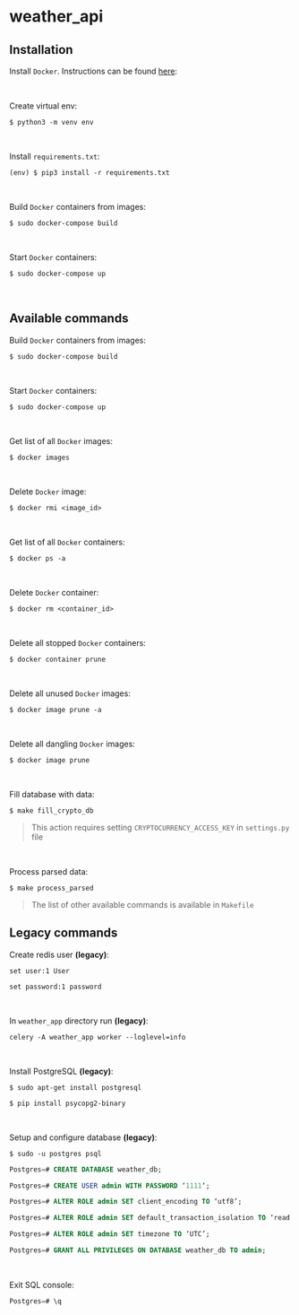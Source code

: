 
# weather_api  

## Installation 

Install `Docker`. Instructions can be found <a href="https://www.digitalocean.com/community/tutorials/how-to-install-and-use-docker-on-ubuntu-18-04">here</a>:

<br>

Create virtual env:  
  
```shell
$ python3 -m venv env
```

<br> 

Install `requirements.txt`:  
```shell
(env) $ pip3 install -r requirements.txt
```
<br>

Build `Docker` containers from images:
```shell
$ sudo docker-compose build
```
<br>

Start `Docker` containers:
```shell
$ sudo docker-compose up
```
<br>

## Available commands 

Build `Docker` containers from images:
```shell
$ sudo docker-compose build
```
<br>

Start `Docker` containers:
```shell
$ sudo docker-compose up
```
<br>

Get list of all `Docker` images:
```shell
$ docker images
```
<br>

Delete `Docker` image:
```shell
$ docker rmi <image_id>
```
<br>

Get list of all `Docker` containers:
```shell
$ docker ps -a
```
<br>

Delete `Docker` container:
```shell
$ docker rm <container_id>
```
<br>

Delete all stopped `Docker` containers:
```shel
$ docker container prune
```
<br>

Delete all unused `Docker` images:
```shel
$ docker image prune -a
```
<br>

Delete all dangling `Docker` images:
```shel
$ docker image prune
```
<br>

Fill database with data:
```shell
$ make fill_crypto_db
```
 > This action requires setting ```CRYPTOCURRENCY_ACCESS_KEY```  in ```settings.py``` file

<br>

Process parsed data:
```shell
$ make process_parsed
```
> The list of other available commands is available in `Makefile`
> 

## Legacy commands

Create redis user <b>(legacy)</b>:
```
set user:1 User
```
```
set password:1 password
```
<br>

In `weather_app` directory run <b>(legacy)</b>:
```
celery -A weather_app worker --loglevel=info
```

<br>

Install PostgreSQL <b>(legacy)</b>:
```shell
$ sudo apt-get install postgresql
```
```shell
$ pip install psycopg2-binary
```

<br>

Setup and configure database <b>(legacy)</b>:
```
$ sudo -u postgres psql
```
```sql
Postgres=# CREATE DATABASE weather_db;
```
```sql
Postgres=# CREATE USER admin WITH PASSWORD ‘1111‘;
```
```sql
Postgres=# ALTER ROLE admin SET client_encoding TO ‘utf8’;
```
```sql
Postgres=# ALTER ROLE admin SET default_transaction_isolation TO ‘read committed’;
```
```sql
Postgres=# ALTER ROLE admin SET timezone TO ‘UTC’;
```
```sql
Postgres=# GRANT ALL PRIVILEGES ON DATABASE weather_db TO admin;
```

<br>

Exit SQL console:
```sql
Postgres=# \q
```
<br>
